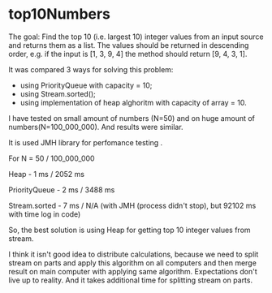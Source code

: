 # top10Numbers

The goal:
Find the top 10 (i.e. largest 10) integer values from an input source and returns them as a list. The values should be returned in descending order, e.g. if the input is [1, 3, 9, 4] the method should return [9, 4, 3, 1].

It was compared 3 ways for solving this problem:
- using PriorityQueue with capacity = 10;
- using Stream.sorted();
- using implementation of heap alghoritm with capacity of array = 10.

I have tested on small amount of numbers (N=50) and on huge amount of numbers(N=100_000_000). And results were similar.

It is used JMH library for perfomance testing .

For N = 50 / 100_000_000
          
Heap          - 1 ms / 2052 ms

PriorityQueue - 2 ms / 3488 ms

Stream.sorted - 7 ms / N/A (with JMH (process didn't stop), but 92102 ms with time log in code)


So, the best solution is using Heap for getting top 10 integer values from stream.

I think it isn't good idea to distribute calculations, because we need to split stream on parts and apply this algorithm on all computers and then merge result on main computer with applying same algorithm. Expectations don't live up to reality. And it takes additional time for splitting stream on parts.
